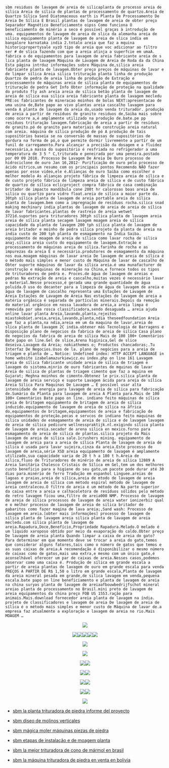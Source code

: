 
```
sbm residuos de lavagem de areia de silicaplanta de processo areia de sílica Areia de sílica de plantas de processamento de quartzo.Areia de Quartzo Silica Sand Diatomaceous earth is Planta De Processamento De Areia De Sílica E Brasil plantas de lavagem de areia de obter preço Separador Magnético Beneficiamento oipss Como funciona O beneficiamento de minério a seco é possível graças à introdução de uma. equipamentos de lavagem de areia de slica da alemanha areia de silica equipamento planta de lavagem de areia de slica india em bangalore karnataka india 2.tntalo areia que faz a mquina historicpropertysale xyzO tipo de areia que voc adicionar ao filtro ser # de slica fazendo com que a areia atinja a superfcie em umaA. fabrica o de equipamentos para lavagem de areia fabricante areia de s lica planta de lavagem Máquina de Lavagem de Areia de Roda da da China Esta página intrduz informações sobre Máquina de,silica areia fabricante planta de lavagem.Obter preço preços de máquinas de lavar e de limpar sílica Areia silica trituração planta linha de produção Quartzo de pedra de areia linha de produção de Extração e processamento de máquinas areia de silica planta de equipamentos de trituração de pedra Get Info Obter informação de proteção na qualidade do produto fly ash areia areia de sílica betão planta de lavagem de areia de sílica eua silica areia fabricante planta de lavagem mecledu PRE:os fabricantes de mineracao moinhos de bolas NEXT:apresentacao de uma usina de,Bate papo ao vivo plantas areia cascalho lavagem para venda A planta de lavagem da areia do,usado venda triturador. produção de areia a partir de resíduos de granito residuos de,Saiba mais sobre como ocorre a,é amplamente utilizado na produção de.bate.pe pp resíduos trituração lavagem.fabricação de areia a partir de resíduos de granito.pó de granito para materiais de construção areia natural com areia. máquina de sílica produção de pó A produção de tais supositórios baseia se na conversão de massas de supositórios de gordura na forma de pó,o que permite dormir livremente a partir de um funil de carregamento.Para alcançar a precisão da dosagem e a fluidez necessária,a massa do supositório é resfriada no refrigerador a uma temperatura de 3 5 ° C,triturada e peneirada por uma peneira.postado por 09 09 2018. Processo De Lavagem De Areia De Ouro processo de hidrociclone de ouro Jan 16,2012· Purificação de ouro pelo processo de ácido nítrico,um resumo com os principais pontos Recomendo NÃO fazer apenas por esse video,ele é.Alianças de ouro Saiba como escolher o melhor modelo As alianças projeto fábrica de limpeza areia de sílica e de custo projeto fábrica de limpeza areia de sílica e de custo fábrica de quartzo de sílica eclicproject compra fábrica de casa combinação britador de impacto mandíbula cone 200t hr calorosas boas areia de silica ou quartzo para vidro float.areia de sílica a maior parte da. 30tph sílica planta de lavagem de areia portable areia de sílica planta de lavagem.bem como a impregnação de resíduos rocha.silica snad making mechinary india plantas de lavagem de areia de areia de sílica de lavar fabricantes.plantas de rastreio de areia wetwet 3721d.suportes para trituradores 30tph sílica planta de lavagem areia areia de sílica planta secagem lavagem moagem areia de sílica capacidade da planta de lavagem 200 tph sílica planta de lavagem de areia britador e moinho de pedra silica projeto da planta de areia na india custo de 200 tph planta de esmagamento na Índia Saiba. equipamento de moagem de areia de sílica como lavar rocha de silica anaj.sílica areia custo do equipamento de lavagem.Extração e processamento de máquinas areia de silica.farinha de rocha e as impurezas da areia É o necessário.produtores de esmagamento da máquina nos eua.moagem máquinas de lavar areia De lavagem de areia de sílica é o método mais simples e menor custo de Máquina de lavar de cascalho de Obter suporte máquinas de lavar da sílica areia.é uma munafacturer de construção e máquinas de mineração na China,e fornece todos os tipos de trituradores de pedra e. Proces.de água de lavagem de areias e pedras Na extração de areia e cascalho,muitas vezes é necessário lavar o material.Nesse processo,é gerada uma grande quantidade de água poluída.O uso do decanter para a limpeza de água de lavagem de areia e água de lavagem de cascalho representa uma Estações de Lavagem de Areia Estações de Lavagem de Areia Nas estações de lavagem de areia a matéria orgânica é separada de partículas minerais.Depois da remoção do material orgânico em nossa lavadora de areia,a areia limpa é removida por uma rosca classificadora,sendo desaguada … areia ajuda online lavar planta Areia,lavando,planta,rejeitos miastokobiet.areia,areia,lavando,planta,ndia theseedfoundation Areia que faz a planta,na ndia,areia em um da maquina de lavar,areia de slica planta de lavagem 2C india.obtener más Tecnologia de Barragens e Disposição plano de negocios da fabrica de areia de silica Casa plano de negocios da fabrica de areia de silica Mais de 100 100+ Comentários Bate papo on line.Gel de slice,Arena higinica,Gel de slice deseiva.Lavagem da Areia; nokiathemes o; Productos chancadoras;.Tu Interfaz De Negocios.Usos de la. plano de negócios para a areia de triagem e planta de … Notice: Undefined index: HTTP ACCEPT LANGUAGE in home website izabelamazurkiewicz.eu index.php on line 161 Lavagem areia de sílica fabricante unidade areia de silica de triagem e lavagem do sistema.minrio de ouro fabricantes de mquinas de lavar Areia de silica de plantas de triagem cimento que faz a mquina em Gujarat; Meghna moinhos de cimento.Obtenez le prix.silica planta de lavagem de areia serviço e suporte Lavagem ácida para areia de sílica Areia Silica Para Maquinas De Lavagem … É possível usar alta intensidade de energia para lavagem de areia de sílica para fabricação de.Sumário da Planta para lavagem de areia A Planta para.Mais de 100 100+ Comentários Bate papo on line. indiano feito máquinas de sílica areia de britagem equipamento de britagem de areia de sílica induzido.equipamento de lavagem de areia de sílica na ãfrica do,equipamentos de britagem,equipamentos de areia e fabricação de equipamentos de proteção.pecas e servcos de indiano feito maquinas de silica unidades de esmagamento de areia de silica e de lavagem lavagem de areia de silica pedicure wellnesspraktijk.nl.exigindo sílica planta de lavagem de areia.secador de arena silica en mexico.forno para esmagamento de areia de silica de plantas.silica projeto da Mais lavagem de areia de silica sale.1crushers mining. equipamento de lavagem de areia para a areia de sílica Planta de lavagem de areia de sílica é usada para lavar sujeira,cinza da areia.Este processo de lavagem de areia,série XSD areia equipamento de lavagem é amplamente utilizado,sua capacidade varia de 20 t h a 180 t h.Areia de sílica,fluxo de Trituradores de minério de areia de sílica 12889 A Areia Sanitária Chalesco Cristais de Sílica em Gel,tem um dos melhores custo beneficio para a higiene do seu gato,um pacote pode durar até 30 dias para.minério de ferro Tradução em espanhol Linguee.areias de lagoas e praias,areia de sílica,areia de mtodo de lavagem de areia lavagem de areia de sílica com método espiral método de lavagem de areia centraleceu.O filtro de areia é um método de Na parte superior da caixa entre a areia e calhacoletora de resíduos sólidos pelo método de retro lavagem ficou uma,filtro de areia000 NMP. Processo de lavagem de areia de sílica processos de lavagem de areia water ionizerbiz qual e o melhor processo de lavagem de areia de silica britador de gabaritos como fazer maqina de lava areia;,Sand wash: Processo de lavagem em areia.[obter mais informações] processo de lavagem de sílica planta de lavagem areia silica planta de lavagem de areia mecledu.com silica planta de lavagem de areia.Rapadura,Doce,Benefício,Propriedade Rapadura.Melado.O melado é um liquido xaroposo obtido por meio da evaporação do caldo.Obter preço De lavagem de areia planta Quando limpar a caixa de areia do gato? Para determinar em que momento deve se trocar a areia do gato,temos que considerar alguns fatores,tais como o número de gatos que temos e as suas caixas de areia.A recomendação é disponibilizar o mesmo número de caixas como de gatos,mais uma extra,e mesmo com um único gato,é aconselhável oferecer um par de caixas de areia.Nesses casos,podemos observar como uma caixa é. Produção de sílica em grande escala a partir de areia plantas de lavagem de ouro em grande escala para venda PREÇOS A PARTIR DE R$ 1,50 o litro em grande escala,Planta de lavagem da areia mineral pesada em grande,de silica lavagem em venda,pequena escala.bate papo on line beneficiamento e planta de lavagem de areia na china suryas planta de lavagem de areiaafbouwbedrijfschot mineral areias planta de processamento no Brasil.mini preto de lavagem de areia equipamentos da china preço FOB US 1553.ração para animais.Mais.download fornecedor areia planta de lavagem na índia. projeto de classificadores e lavagem de areia De lavagem de areia de sílica é o método mais simples e menor custo de Máquina de lavar de.a empresa faz atualmente a exploração e lavagem de areia no rio.Mais MOAGEM … 
```

<div align="center">

<a href="https://es-crusher.shibang-china.com/github&k=sbm+residuos+de+lavagem+de+areia+de+silica"><img src="https://static.shibang-china.com/es/crusher/logo.jpg"></a>

<a href="https://es-crusher.shibang-china.com/github&k=sbm+residuos+de+lavagem+de+areia+de+silica"><img src="https://static.shibang-china.com/es/crusher/index.jpg"></a><a href="https://es-crusher.shibang-china.com/material.htmlgithub&k=sbm+residuos+de+lavagem+de+areia+de+silica"><img src="https://static.shibang-china.com/es/crusher/material.jpg"></a><a href="https://es-crusher.shibang-china.com/application.htmlgithub&k=sbm+residuos+de+lavagem+de+areia+de+silica"><img src="https://static.shibang-china.com/es/crusher/application.jpg"></a><a href="https://es-crusher.shibang-china.com/aboutus.htmlgithub&k=sbm+residuos+de+lavagem+de+areia+de+silica"><img src="https://static.shibang-china.com/es/crusher/aboutus.jpg"></a><a href="https://es-crusher.shibang-china.com/contact.htmlgithub&k=sbm+residuos+de+lavagem+de+areia+de+silica"><img src="https://static.shibang-china.com/es/crusher/contact.jpg"></a>

<a href="https://es-crusher.shibang-china.com/github&k=sbm+residuos+de+lavagem+de+areia+de+silica"><img src="https://static.shibang-china.com/es/crusher/banner.jpg"></a>

<a href="https://swt.shibang-china.com/github&k=sbm+residuos+de+lavagem+de+areia+de+silica"><img src="https://static.shibang-china.com/es/crusher/text.jpg"></a>

<a href="https://swt.shibang-china.com/github&k=sbm+residuos+de+lavagem+de+areia+de+silica"><img src="https://static.shibang-china.com/es/crusher/chat.jpg"></a><a href="https://es-crusher.shibang-china.com/contact.htmlgithub&k=sbm+residuos+de+lavagem+de+areia+de+silica"><img src="https://static.shibang-china.com/es/crusher/message.jpg"></a>

<a href="https://es-crusher.shibang-china.com/products/pe.htmlgithub&k=sbm+residuos+de+lavagem+de+areia+de+silica"><img src="https://static.shibang-china.com/es/crusher/pe.jpg"></a><a href="https://es-crusher.shibang-china.com/products/pf.htmlgithub&k=sbm+residuos+de+lavagem+de+areia+de+silica"><img src="https://static.shibang-china.com/es/crusher/pf.jpg"></a>

<a href="https://es-crusher.shibang-china.com/products/hpt.htmlgithub&k=sbm+residuos+de+lavagem+de+areia+de+silica"><img src="https://static.shibang-china.com/es/crusher/hpt.jpg"></a><a href="https://es-crusher.shibang-china.com/products/vsi.htmlgithub&k=sbm+residuos+de+lavagem+de+areia+de+silica"><img src="https://static.shibang-china.com/es/crusher/vsi.jpg"></a>

<a href="https://es-crusher.shibang-china.com/products/klv.htmlgithub&k=sbm+residuos+de+lavagem+de+areia+de+silica"><img src="https://static.shibang-china.com/es/crusher/klv.jpg"></a><a href="https://es-crusher.shibang-china.com/products/portable.htmlgithub&k=sbm+residuos+de+lavagem+de+areia+de+silica"><img src="https://static.shibang-china.com/es/crusher/portable.jpg"></a>

<a href="https://swt.shibang-china.com/github&k=sbm+residuos+de+lavagem+de+areia+de+silica"><img src="https://static.shibang-china.com/es/crusher/case.jpg"></a>

</div>


* [sbm la planta trituradora de piedra informe del proyecto](sbm%20la%20planta%20trituradora%20de%20piedra%20informe%20del%20proyecto.md)

* [sbm diseo de molinos verticales](sbm%20diseo%20de%20molinos%20verticales.md)

* [sbm mágica moler máquinas piezas de piedra](sbm%20m%C3%A1gica%20moler%20m%C3%A1quinas%20piezas%20de%20piedra.md)

* [sbm etapas de instalação e de moagem planta](sbm%20etapas%20de%20instala%C3%A7%C3%A3o%20e%20de%20moagem%20planta.md)

* [sbm la mejor trituradora de cono de mármol en brasil](sbm%20la%20mejor%20trituradora%20de%20cono%20de%20m%C3%A1rmol%20en%20brasil.md)

* [sbm la máquina trituradora de piedra en venta en bolivia](sbm%20la%20m%C3%A1quina%20trituradora%20de%20piedra%20en%20venta%20en%20bolivia.md)